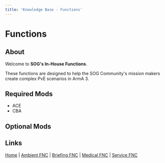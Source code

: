 ```yaml
---
title: 'Knowledge Base - Functions'
---
```


# Functions

## About
Welcome to **SOG's In-House Functions**.

These functions are designed to help the SOG Community's mission makers create complex PvE scenarios in ArmA 3.

## Required Mods
* ACE
* CBA

## Optional Mods

## Links
[Home](/knowledgebase/functions) |
[Ambient FNC](/knowledgebase/functions/ambient) |
[Briefing FNC](/knowledgebase/functions/briefing) |
[Medical FNC](/knowledgebase/functions/medical) |
[Service FNC](/knowledgebase/functions/service)